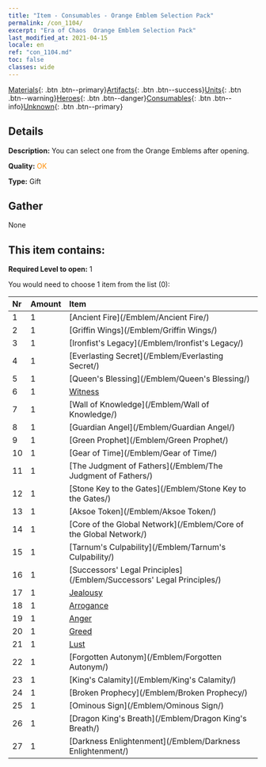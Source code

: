 ```yaml
---
title: "Item - Consumables - Orange Emblem Selection Pack"
permalink: /con_1104/
excerpt: "Era of Chaos  Orange Emblem Selection Pack"
last_modified_at: 2021-04-15
locale: en
ref: "con_1104.md"
toc: false
classes: wide
---
```

 [Materials](/Items/){: .btn .btn--primary}[Artifacts](/Items/Artifacts/){: .btn .btn--success}[Units](/Items/Units/){: .btn .btn--warning}[Heroes](/Items/Heroes/){: .btn .btn--danger}[Consumables](/Items/Consumables/){: .btn .btn--info}[Unknown](/Items/Unknown/){: .btn .btn--primary}

## Details
 **Description:** You can select one from the Orange Emblems after opening.

 **Quality:** <span style="color: #FF8C00">OK</span>

 **Type:** Gift

## Gather

  None

## This item contains:

 **Required Level to open:** 1

 You would need to choose 1 item from the list (0):

  | Nr | Amount |     Item    |
  |:---|:-------|:------------|
  | 1 | 1 | [Ancient Fire](/Emblem/Ancient Fire/) |  | 
  | 2 | 1 | [Griffin Wings](/Emblem/Griffin Wings/) |  | 
  | 3 | 1 | [Ironfist's Legacy](/Emblem/Ironfist's Legacy/) |  | 
  | 4 | 1 | [Everlasting Secret](/Emblem/Everlasting Secret/) |  | 
  | 5 | 1 | [Queen's Blessing](/Emblem/Queen's Blessing/) |  | 
  | 6 | 1 | [Witness](/Emblem/Witness/) |  | 
  | 7 | 1 | [Wall of Knowledge](/Emblem/Wall of Knowledge/) |  | 
  | 8 | 1 | [Guardian Angel](/Emblem/Guardian Angel/) |  | 
  | 9 | 1 | [Green Prophet](/Emblem/Green Prophet/) |  | 
  | 10 | 1 | [Gear of Time](/Emblem/Gear of Time/) |  | 
  | 11 | 1 | [The Judgment of Fathers](/Emblem/The Judgment of Fathers/) |  | 
  | 12 | 1 | [Stone Key to the Gates](/Emblem/Stone Key to the Gates/) |  | 
  | 13 | 1 | [Aksoe Token](/Emblem/Aksoe Token/) |  | 
  | 14 | 1 | [Core of the Global Network](/Emblem/Core of the Global Network/) |  | 
  | 15 | 1 | [Tarnum's Culpability](/Emblem/Tarnum's Culpability/) |  | 
  | 16 | 1 | [Successors' Legal Principles](/Emblem/Successors' Legal Principles/) |  | 
  | 17 | 1 | [Jealousy](/Emblem/Jealousy/) |  | 
  | 18 | 1 | [Arrogance](/Emblem/Arrogance/) |  | 
  | 19 | 1 | [Anger](/Emblem/Anger/) |  | 
  | 20 | 1 | [Greed](/Emblem/Greed/) |  | 
  | 21 | 1 | [Lust](/Emblem/Lust/) |  | 
  | 22 | 1 | [Forgotten Autonym](/Emblem/Forgotten Autonym/) |  | 
  | 23 | 1 | [King's Calamity](/Emblem/King's Calamity/) |  | 
  | 24 | 1 | [Broken Prophecy](/Emblem/Broken Prophecy/) |  | 
  | 25 | 1 | [Ominous Sign](/Emblem/Ominous Sign/) |  | 
  | 26 | 1 | [Dragon King's Breath](/Emblem/Dragon King's Breath/) |  | 
  | 27 | 1 | [Darkness Enlightenment](/Emblem/Darkness Enlightenment/) |  | 
